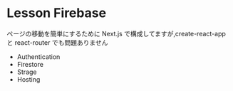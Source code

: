 # Lesson Firebase

ページの移動を簡単にするために Next.js で構成してますが,create-react-app と react-router でも問題ありません

- Authentication
- Firestore
- Strage
- Hosting
